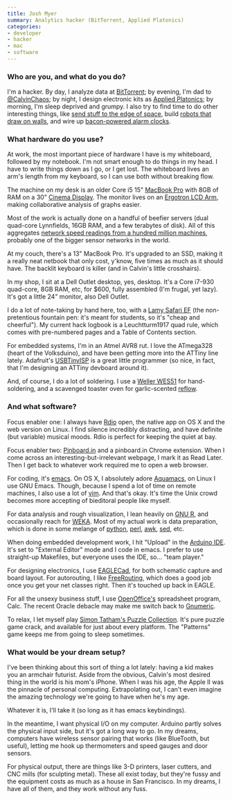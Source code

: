 ```yaml
---
title: Josh Myer
summary: Analytics hacker (BitTorrent, Applied Platonics)
categories:
- developer
- hacker
- mac
- software
---
```


### Who are you, and what do you do?

I'm a hacker. By day, I analyze data at [BitTorrent][]; by evening, I'm dad to [@CalvinChaos](http://twitter.com/#!/CalvinChaos "Josh's son on Twitter."); by night, I design electronic kits as [Applied Platonics](http://www.appliedplatonics.com/ "Applied Platonics's website."); by morning, I'm sleep deprived and grumpy. I also try to find time to do other interesting things, like [send stuff to the edge of space](http://blog.appliedplatonics.com/2010/02/27/project-bacchus-catch-up-post/ "A post about Project Bacchus."), build [robots that draw on walls](http://www.muralizer.com/ "The Muralizer is a robot that draws on walls."), and wire up [bacon-powered alarm clocks](http://mattysallin.wordpress.com/2011/03/20/wake-n-bacon/ "The Wake n' Bacon alarm clock.").

### What hardware do you use?

At work, the most important piece of hardware I have is my whiteboard, followed by my notebook. I'm not smart enough to do things in my head. I have to write things down as I go, or I get lost. The whiteboard lives an arm's length from my keyboard, so I can use both without breaking flow.

The machine on my desk is an older Core i5 15" [MacBook Pro][macbook-pro] with 8GB of RAM on a 30" [Cinema Display][cinema-display]. The monitor lives on an [Ergotron LCD Arm][mx-lcd-arm], making collaborative analysis of graphs easier.

Most of the work is actually done on a handful of beefier servers (dual quad-core Lynnfields, 16GB RAM, and a few terabytes of disk). All of this aggregates [network speed readings from a hundred million machines](http://www.fastcompany.com/1728751/bittorrent-netflix-isp-report-card-sneak-peek-network-performance-data "A Fast Company article on Bittorrent's ISP statistics."), probably one of the bigger sensor networks in the world.

At my couch, there's a 13" MacBook Pro. It's upgraded to an SSD, making it a really neat netbook that only cost, y'know, five times as much as it should have. The backlit keyboard is killer (and in Calvin's little crosshairs).

In my shop, I sit at a Dell Outlet desktop, yes, desktop. It's a Core i7-930 quad-core, 8GB RAM, etc, for $600, fully assembled (I'm frugal, yet lazy). It's got a little 24" monitor, also Dell Outlet.

I do a lot of note-taking by hand here, too, with a [Lamy Safari EF][safari-fountain-pen] (the non-pretentious fountain pen: it's meant for students, so it's "cheap and cheerful"). My current hack logbook is a Leuchtturm1917 quad rule, which comes with pre-numbered pages and a Table of Contents section.

For embedded systems, I'm in an Atmel AVR8 rut. I love the ATmega328 (heart of the Volksduino), and have been getting more into the ATTiny line lately. Adafruit's [USBTinyISP][] is a great little programmer (so nice, in fact, that I'm designing an ATTiny devboard around it).

And, of course, I do a lot of soldering. I use a [Weller WES51][wes51] for hand-soldering, and a scavenged toaster oven for garlic-scented [reflow](http://www.youtube.com/watch?v=_5lksMvmqQc&amp;t=0m8s "A YouTube video about soldering and skillet reflow.").

### And what software?

Focus enabler one: I always have [Rdio][] open, the native app on OS X and the web version on Linux. I find silence incredibly distracting, and have definite (but variable) musical moods. Rdio is perfect for keeping the quiet at bay.

Focus enabler two: [Pinboard.in][pinboard] and a pinboard.in Chrome extension. When I come across an interesting-but-irrelevant webpage, I mark it as Read Later. Then I get back to whatever work required me to open a web browser.

For coding, it's [emacs][]. On OS X, I absolutely adore [Aquamacs][], on Linux I use GNU Emacs. Though, because I spend a lot of time on remote machines, I also use a lot of [vim][]. And that's okay. It's time the Unix crowd becomes more accepting of bieditoral people like myself.

For data analysis and rough visualization, I lean heavily on [GNU R][r], and occasionally reach for [WEKA][]. Most of my actual work is data preparation, which is done in some melange of [python][], [perl][], [awk][], [sed][], etc.

When doing embedded development work, I hit "Upload" in the [Arduino IDE][arduino]. It's set to "External Editor" mode and I code in emacs. I prefer to use straight-up Makefiles, but everyone uses the IDE, so... "team player."

For designing electronics, I use [EAGLECad][eagle], for both schematic capture and board layout. For autorouting, I like [FreeRouting][], which does a good job once you get your net classes right. Then it's touched up back in EAGLE.

For all the unsexy business stuff, I use [OpenOffice's][openoffice] spreadsheet program, Calc. The recent Oracle debacle may make me switch back to [Gnumeric][].

To relax, I let myself play [Simon Tatham's Puzzle Collection][portable-puzzle-collection]. It's pure puzzle game crack, and available for just about every platform. The "Patterns" game keeps me from going to sleep sometimes.

### What would be your dream setup?

I've been thinking about this sort of thing a lot lately: having a kid makes you an armchair futurist. Aside from the obvious, Calvin's most desired thing in the world is his mom's iPhone. When I was his age, the Apple II was the pinnacle of personal computing. Extrapolating out, I can't even imagine the amazing technology we're going to have when he's my age.

Whatever it is, I'll take it (so long as it has emacs keybindings).

In the meantime, I want physical I/O on my computer. Arduino partly solves the physical input side, but it's got a long way to go. In my dreams, computers have wireless sensor pairing that works (like BlueTooth, but useful), letting me hook up thermometers and speed gauges and door sensors.

For physical output, there are things like 3-D printers, laser cutters, and CNC mills (for sculpting metal). These all exist today, but they're fussy and the equipment costs as much as a house in San Francisco. In my dreams, I have all of them, and they work without any fuss.

[usbtinyisp]: http://www.ladyada.net/make/usbtinyisp/ "A USB programmer."
[safari-fountain-pen]: https://www.lamy.com/eng/b2c/safari/017 "A fountain pen."
[arduino]: http://arduino.cc/ "Open-source prototyping hardware."
[macbook-pro]: https://www.apple.com/macbook-pro/ "A laptop."
[mx-lcd-arm]: https://www.ergotron.com/tabid/65/PRDID/56/default.aspx "An arm for mounting an LCD display on a wall."
[cinema-display]: https://en.wikipedia.org/wiki/Apple_Cinema_Display "An LCD display."
[wes51]: https://www.amazon.com/Weller-WES51-Analog-Soldering-Station/dp/B000BRC2XU "A soldering station."
[r]: http://www.r-project.org/ "Software for statistical computing and graphics."
[rdio]: http://www.rdio.com/home/en-us/ "A music streaming service."
[gnumeric]: http://www.gnumeric.org "Spreadsheet software for GNOME."
[sed]: http://www.gnu.org/software/sed/ "Text filtering software."
[awk]: https://en.wikipedia.org/wiki/AWK "Data formatting language/software."
[aquamacs]: http://aquamacs.org/ "A Mac OS X native version of Emacs."
[freerouting]: http://freerouting.net/ "Route tracing software for printed circuit board design."
[openoffice]: http://www.openoffice.org/ "An open-source office suite."
[vim]: http://www.vim.org/ "A command-line text editor."
[emacs]: http://www.gnu.org/software/emacs/ "A free open-source text editor."
[eagle]: https://cadsoft.io "Software for designing printed circuit boards."
[bittorrent]: http://www.bittorrent.com/ "Distributed file sharing."
[portable-puzzle-collection]: https://www.chiark.greenend.org.uk/~sgtatham/puzzles/ "A collection of single player puzzle software."
[pinboard]: http://pinboard.in/ "A bookmarking web service."
[perl]: https://www.perl.org/ "An interpreted scripting language."
[python]: https://www.python.org/ "An interpreted scripting language."
[weka]: https://www.cs.waikato.ac.nz/ml/weka/ "Data mining software written in Java."
